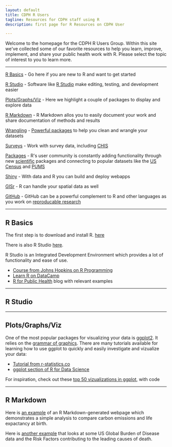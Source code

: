 ```yaml
---
layout: default
title: CDPH R Users
tagline: Resources for CDPH staff using R
description: first page for R Resources on CDPH User

---
```


Welcome to the homepage for the CDPH R Users Group. Within this site we've collected some of our favorite resources to help you learn, improve, implement, and share your public health work with R. Please select the topic of interest to you to learn more. 

___
[R Basics](#basics) - Go here if you are new to R and want to get started

[R Studio](#rstudio) - Software like [R Studio](https://www.rstudio.com/) make editing, testing, and development easier

[Plots/Graphs/Viz](#viz) - Here we highlight a couple of packages to display and explore data

[R Markdown](#markdown) - R Markdown allos you to easily document your work and share documentation of methods and results

[Wrangling](#tidy) - [Powerful packages](http://r4ds.had.co.nz/) to help you clean and wrangle your datasets

[Surveys](#survey) - Work with survey data, including [CHIS](http://asdfree.com/california-health-interview-survey-chis.html)

[Packages](#packages) - R's user community is constantly adding functionality through new [scientific](https://ropensci.org/packages/) packages and connecting to popular datasets like the [US Census](https://walkerke.github.io/tidycensus/) and [PUMS]()

[Shiny](#shiny) - With data and R you can build and deploy webapps

[GISr](#gis) - R can handle your spatial data as well

[GitHub](#github.html) - GitHub can be a powerful complement to R and other languages as you work on [reproducable research](http://kbroman.org/steps2rr/) 

___
##  R Basics <a id="basics"></a>

The first step is to download and install R. [here](https://cran.r-project.org/mirrors.html) 

There is also R Studio [here](https://www.rstudio.com/products/rstudio/download/). 

R Studio is an Integrated Development Environment which provides a lot of functionality and ease of use.

- [Course from Johns Hopkins on R Programming](https://www.coursera.org/learn/r-programming)
- [Learn R on DataCamp](https://www.datacamp.com/courses/free-introduction-to-r)
- [R for Public Health](http://rforpublichealth.blogspot.com) blog with relevant examples

___
##  R Studio <a id="rstudio"></a>

___
##  Plots/Graphs/Viz <a id="viz"></a>

One of the most popular packages for visualizing your data is [ggplot2](http://ggplot2.tidyverse.org/). It relies on the [grammar of graphics](http://vita.had.co.nz/papers/layered-grammar.pdf). There are many tutorials available for learning how to use ggplot to quickly and easily investigate and vizualize your data:
 - [Tutorial from r-statistics.co](http://r-statistics.co/Complete-Ggplot2-Tutorial-Part1-With-R-Code.html)
 - [ggplot section of R for Data Science](http://r4ds.had.co.nz/data-visualisation.html)



For inspiration, check out these [top 50 vizualizations in ggplot](http://r-statistics.co/Top50-Ggplot2-Visualizations-MasterList-R-Code.html), with code

___
##  R Markdown <a id="markdown"></a>

Here is [an example](prelim_ghg_leb.html) of an R Markdown-generated webpage which demonstrates a simple analysis to compare carbon emissions and life expactancy at birth.

Here is [another example](GBDexplore.html) that looks at some US Global Burden of Disease data and the Risk Factors contributing to the leading causes of death. 
